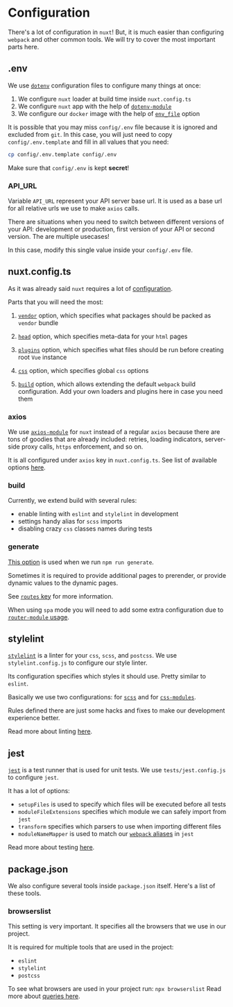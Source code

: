# Configuration

There's a lot of configuration in `nuxt`!
But, it is much easier than configuring `webpack` and other common tools.
We will try to cover the most important parts here.

## .env

We use [`dotenv`](https://www.npmjs.com/package/dotenv)
configuration files to configure many things at once:

1. We configure `nuxt` loader at build time inside `nuxt.config.ts`
2. We configure `nuxt` app with the help of [`dotenv-module`](https://github.com/nuxt-community/dotenv-module)
3. We configure our `docker` image with the help of [`env_file`][env] option

It is possible that you may miss `config/.env` file because it is ignored
and excluded from `git`.
In this case, you will just need to copy `config/.env.template`
and fill in all values that you need:

```bash
cp config/.env.template config/.env
```

Make sure that `config/.env` is kept **secret**!

### API_URL

Variable `API_URL` represent your API server base url.
It is used as a base url for all relative urls we use to make `axios` calls.

There are situations when you need to switch between different versions of
your API: development or production, first version of your API or second version. 
The are multiple usecases!

In this case, modify this single value inside your `config/.env` file.

## nuxt.config.ts

As it was already said `nuxt` requires a lot of [configuration](https://nuxtjs.org/guide/configuration).

Parts that you will need the most:

1. [`vendor`](https://nuxtjs.org/api/configuration-build#vendor) option,
   which specifies what packages should be packed as `vendor` bundle

2. [`head`](https://nuxtjs.org/api/configuration-head) option,
   which specifies meta-data for your `html` pages

3. [`plugins`](https://nuxtjs.org/api/configuration-plugins) option,
   which specifies what files should be run before creating root `Vue` instance

4. [`css`](https://nuxtjs.org/api/configuration-css/) option,
   which specifies global `css` options

5. [`build`](https://nuxtjs.org/api/configuration-build) option,
   which allows extending the default `webpack` build configuration.
   Add your own loaders and plugins here in case you need them

### axios

We use [`axios-module`](https://github.com/nuxt-community/axios-module)
for `nuxt` instead of a regular `axios` because
there are tons of goodies that are already included:
retries, loading indicators, server-side proxy calls,
`https` enforcement, and so on.

It is all configured under `axios` key in `nuxt.config.ts`.
See list of available options [here](https://axios.nuxtjs.org/options.html).

### build

Currently, we extend build with several rules:

- enable linting with `eslint` and `stylelint` in development
- settings handy alias for `scss` imports
- disabling crazy `css` classes names during tests

### generate

[This option](https://nuxtjs.org/api/configuration-generate) is used
when we run `npm run generate`.

Sometimes it is required to provide additional pages to prerender,
or provide dynamic values to the dynamic pages.

See [`routes` key](https://nuxtjs.org/api/configuration-generate#routes)
for more information.

When using `spa` mode you will need to add some
extra configuration due to [`router-module` usage](https://github.com/nuxt-community/router-module#setup).

## stylelint

[`stylelint`](https://github.com/stylelint/stylelint) is a linter
for your `css`, `scss`, and `postcss`.
We use `stylelint.config.js` to configure our style linter.

Its configuration specifies which styles it should use.
Pretty similar to `eslint`.

Basically we use two configurations: for [`scss`][scss]
and for [`css-modules`][css-modules].

Rules defined there are just some hacks and
fixes to make our development experience better.

Read more about linting [here](linting.md#stylelint).

## jest

[`jest`](https://facebook.github.io/jest/) is a test runner that
is used for unit tests.
We use `tests/jest.config.js` to configure `jest`.

It has a lot of options:

- `setupFiles` is used to specify which files will be executed before all tests
- `moduleFileExtensions` specifies which module we can safely import from `jest`
- `transform` specifies which parsers to use when importing different files
- `moduleNameMapper` is used to match our [`webpack` aliases](https://webpack.js.org/configuration/resolve/#resolve-alias) in `jest`

Read more about testing [here](testing.md).

## package.json

We also configure several tools inside `package.json` itself.
Here's a list of these tools.

### browserslist

This setting is very important.
It specifies all the browsers that we use in our project.

It is required for multiple tools that are used in the project:

- `eslint`
- `stylelint`
- `postcss`

To see what browsers are used in your project run: `npx browserslist`
Read more about [queries here](https://github.com/browserslist/browserslist).

[env]: https://docs.docker.com/compose/environment-variables/#the-env_file-configuration-option
[scss]: https://github.com/wemake-services/stylelint-config-strict-scss
[css-modules]: https://github.com/pascalduez/stylelint-config-css-modules
